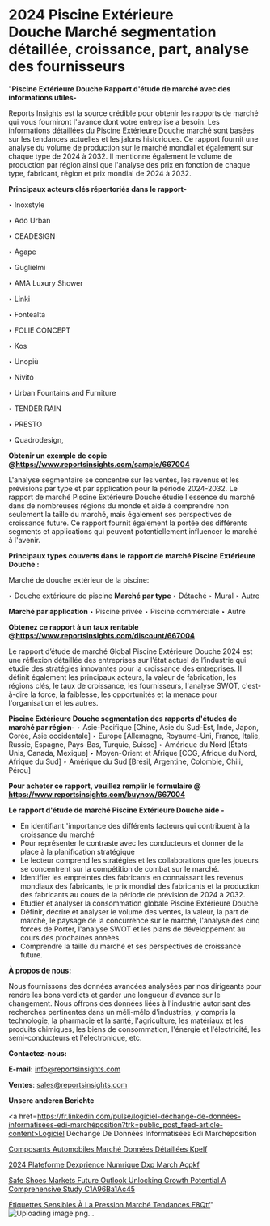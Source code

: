 # 2024 Piscine Extérieure Douche Marché segmentation détaillée, croissance, part, analyse des fournisseurs

 "<strong>Piscine Extérieure Douche Rapport d'étude de marché avec des informations utiles-</strong>

Reports Insights est la source crédible pour obtenir les rapports de marché qui vous fourniront l'avance dont votre entreprise a besoin. Les informations détaillées du <a href=https://www.reportsinsights.com/sample/667004>Piscine Extérieure Douche marché</a> sont basées sur les tendances actuelles et les jalons historiques. Ce rapport fournit une analyse du volume de production sur le marché mondial et également sur chaque type de 2024 à 2032. Il mentionne également le volume de production par région ainsi que l'analyse des prix en fonction de chaque type, fabricant, région et prix mondial de 2024 à 2032.

<b>Principaux acteurs clés répertoriés dans le rapport-</b>

‣ Inoxstyle

‣ Ado Urban

‣ CEADESIGN

‣ Agape

‣ Guglielmi

‣ AMA Luxury Shower

‣ Linki

‣ Fontealta

‣ FOLIE CONCEPT

‣ Kos

‣ Unopiù

‣ Nivito

‣ Urban Fountains and Furniture

‣ TENDER RAIN

‣ PRESTO

‣ Quadrodesign,

<strong><b>Obtenir un exemple de copie @</b></strong><a href=https://www.reportsinsights.com/sample/667004><strong><b>https://www.reportsinsights.com/sample/667004</b></strong></a>

L'analyse segmentaire se concentre sur les ventes, les revenus et les prévisions par type et par application pour la période 2024-2032. Le rapport de marché Piscine Extérieure Douche étudie l'essence du marché dans de nombreuses régions du monde et aide à comprendre non seulement la taille du marché, mais également ses perspectives de croissance future. Ce rapport fournit également la portée des différents segments et applications qui peuvent potentiellement influencer le marché à l'avenir.

<strong>Principaux types couverts dans le rapport de marché Piscine Extérieure Douche :</strong>

Marché de douche extérieur de la piscine:

‣  Douche extérieure de piscine <strong> Marché <strong> par type </strong> </strong>
‣ Détaché
‣ Mural
‣ Autre

<strong>Marché par application </strong>
‣ Piscine privée
‣ Piscine commerciale
‣ Autre

<strong><b>Obtenez ce rapport à un taux rentable @</b></strong><a href=https://www.reportsinsights.com/discount/667004><strong><b>https://www.reportsinsights.com/discount/667004</b></strong></a>

Le rapport d’étude de marché Global Piscine Extérieure Douche 2024 est une réflexion détaillée des entreprises sur l’état actuel de l’industrie qui étudie des stratégies innovantes pour la croissance des entreprises. Il définit également les principaux acteurs, la valeur de fabrication, les régions clés, le taux de croissance, les fournisseurs, l'analyse SWOT, c'est-à-dire la force, la faiblesse, les opportunités et la menace pour l'organisation et les autres.

<strong>Piscine Extérieure Douche segmentation des rapports d'études de marché par région-</strong>
‣ Asie-Pacifique [Chine, Asie du Sud-Est, Inde, Japon, Corée, Asie occidentale]
‣ Europe [Allemagne, Royaume-Uni, France, Italie, Russie, Espagne, Pays-Bas, Turquie, Suisse]
‣ Amérique du Nord [États-Unis, Canada, Mexique]
‣ Moyen-Orient et Afrique [CCG, Afrique du Nord, Afrique du Sud]
‣ Amérique du Sud [Brésil, Argentine, Colombie, Chili, Pérou]

<strong>Pour acheter ce rapport, veuillez remplir le formulaire @   <a href=https://www.reportsinsights.com/buynow/667004>https://www.reportsinsights.com/buynow/667004</a></strong>

<strong>Le rapport d'étude de marché Piscine Extérieure Douche aide -</strong>
<ul>
  <li>En identifiant 'importance des différents facteurs qui contribuent à la croissance du marché</li>
  <li>Pour représenter le contraste avec les conducteurs et donner de la place à la planification stratégique</li>
  <li>Le lecteur comprend les stratégies et les collaborations que les joueurs se concentrent sur la compétition de combat sur le marché.</li>
  <li>Identifier les empreintes des fabricants en connaissant les revenus mondiaux des fabricants, le prix mondial des fabricants et la production des fabricants au cours de la période de prévision de 2024 à 2032.</li>
  <li>Étudier et analyser la consommation globale Piscine Extérieure Douche</li>
  <li>Définir, décrire et analyser le volume des ventes, la valeur, la part de marché, le paysage de la concurrence sur le marché, l'analyse des cinq forces de Porter, l'analyse SWOT et les plans de développement au cours des prochaines années.</li>
  <li>Comprendre la taille du marché et ses perspectives de croissance future.</li>
</ul>
<strong>À propos de nous:</strong>

Nous fournissons des données avancées analysées par nos dirigeants pour rendre les bons verdicts et garder une longueur d'avance sur le changement. Nous offrons des données liées à l'industrie autorisant des recherches pertinentes dans un méli-mélo d'industries, y compris la technologie, la pharmacie et la santé, l'agriculture, les matériaux et les produits chimiques, les biens de consommation, l'énergie et l'électricité, les semi-conducteurs et l'électronique, etc.

<strong>Contactez-nous:</strong>

<strong>E-mail:</strong> <a href=mailto:info@reportsinsights.com>info@reportsinsights.com</a>

<strong>Ventes</strong>: <a href=mailto:sales@reportsinsights.com>sales@reportsinsights.com</a>

<strong>Unsere anderen Berichte</strong>

<a href=https://fr.linkedin.com/pulse/logiciel-déchange-de-données-informatisées-edi-marchéposition?trk=public_post_feed-article-content>Logiciel Déchange De Données Informatisées Edi Marchéposition</a>

<a href=https://fr.linkedin.com/pulse/composants-automobiles-marché-données-détaillées-kpelf/>Composants Automobiles Marché Données Détaillées Kpelf</a>

<a href=https://www.linkedin.com/pulse/2024-plateforme-dexp%C3%A9rience-num%C3%A9rique-dxp-march%C3%A9-acpkf/>2024 Plateforme Dexprience Numrique Dxp March Acpkf</a>

<a href=https://medium.com/@sakshideshmukh994/safe-shoes-markets-future-outlook-unlocking-growth-potential-a-comprehensive-study-c1a96ba1ac45>Safe Shoes Markets Future Outlook Unlocking Growth Potential A Comprehensive Study C1A96Ba1Ac45</a>

<a href=https://fr.linkedin.com/pulse/étiquettes-sensibles-à-la-pression-marché-tendances-f8qtf/>Étiquettes Sensibles À La Pression Marché Tendances F8Qtf</a>"
![Uploading image.png…]()
